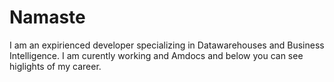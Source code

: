 # Namaste
I am an expirienced developer specializing in Datawarehouses and Business Intelligence.
I am curently working and Amdocs and below you can see higlights of my career.


